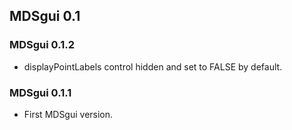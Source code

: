 ## MDSgui 0.1

### MDSgui 0.1.2

- displayPointLabels control hidden and set to FALSE by default.

### MDSgui 0.1.1

- First MDSgui version.
